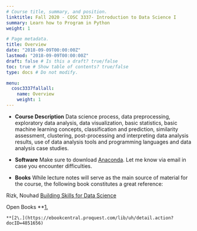 ```yaml
---
# Course title, summary, and position.
linktitle: Fall 2020 - COSC 3337- Introduction to Data Science I
summary: Learn how to Program in Python
weight: 1

# Page metadata.
title: Overview
date: "2018-09-09T00:00:00Z"
lastmod: "2018-09-09T00:00:00Z"
draft: false # Is this a draft? true/false
toc: true # Show table of contents? true/false
type: docs # Do not modify.

menu:
  cosc3337fallall:
    name: Overview
    weight: 1
---
```


*  **Course Description** 
 Data science process, data preprocessing, exploratory data analysis, data visualization, basic statistics, basic machine learning concepts, classification and prediction, similarity assessment, clustering, post-processing and interpreting data analysis results, use of data analysis tools and programming languages and data analysis case studies.

 *  **Software**
 Make sure to download [Anaconda]( https://repo.anaconda.com/). Let me know via email in case you encounter difficulties.

 *  **Books**
 While lecture notes will serve as the main source of material for the course, the following book constitutes a great reference:

  Rizk, Nouhad [Building Skills for Data Science](https://uhlibraries.pressbooks.pub/buildingskillsfordatascience/)

  Open Books
    **[1\.](https://ebookcentral.proquest.com/lib/uh/detail.action?docID=1895687&query=data+mining) 

    **[2\.](https://ebookcentral.proquest.com/lib/uh/detail.action?docID=4851656)
